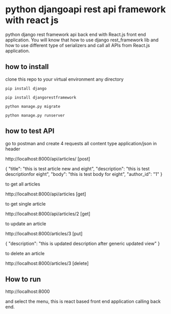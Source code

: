 # python djangoapi rest api framework with react js
python django rest framework api back end with React.js front end application. You will know that how to use django rest_framework lib and how to use different type of serializers and call all APIs from React.js application.

## how to install

clone this repo to your virtual environment any directory

`pip install django`

`pip install djangorestframework`

`python manage.py migrate`

`python manage.py runserver`

## how to test API

go to postman and create 4 requests
all content type application/json in header

http://localhost:8000/api/articles/ [post]

{
	"title": "this is test article new and eight",
	"description": "this is test descriptionfor eight",
	"body": "this is test body for eight",
	"author_id": "1"
}

to get all articles 

http://localhost:8000/api/articles [get]

to get single article

http://localhost:8000/api/articles/2 [get]

to update an article

http://localhost:8000/articles/3 [put]

{
	"description": "this is updated description after generic updated view"
}

to delete an article

http://localhost:8000/articles/3 [delete]


## How to run
http://localhost:8000

and select the menu, this is react based front end application calling back end.
